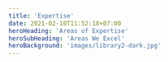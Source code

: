 ```yaml
---
title: 'Expertise'
date: 2021-02-10T11:52:18+07:00
heroHeading: 'Areas of Expertise'
heroSubHeading: 'Areas We Excel'
heroBackground: 'images/library2-dark.jpg'
---
```

